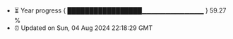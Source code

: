 - ⏳ Year progress { █████████████████▁▁▁▁▁▁▁▁▁▁▁▁▁ } 59.27 %
- ⏰ Updated on Sun, 04 Aug 2024 22:18:29 GMT

